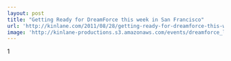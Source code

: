 ```yaml
---
layout: post
title: "Getting Ready for DreamForce this week in San Francisco"
url: 'http://kinlane.com/2011/08/28/getting-ready-for-dreamforce-this-week-in-san-francisco/'
image: 'http://kinlane-productions.s3.amazonaws.com/events/dreamforce_logo.jpg'
---
```


1